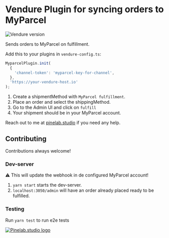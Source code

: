 # Vendure Plugin for syncing orders to MyParcel

![Vendure version](https://img.shields.io/npm/dependency-version/vendure-plugin-myparcel/dev/@vendure/core)

Sends orders to MyParcel on fulfillment.

Add this to your plugins in `vendure-config.ts`:

```js
MyparcelPlugin.init(
  {
    'channel-token': 'myparcel-key-for-channel',
  },
  'https://your-vendure-host.io'
);
```

1. Create a shipmentMethod with `MyParcel fulfillment`.
2. Place an order and select the shippingMethod.
3. Go to the Admin UI and click on `fulfill`
4. Your shipment should be in your MyParcel account.

Reach out to me at [pinelab.studio](https://pinelab.studio) if you need any help.

## Contributing

Contributions always welcome!

### Dev-server

:warning: This will update the webhook in de configured MyParcel account!

1. `yarn start` starts the dev-server.
2. `localhost:3050/admin` will have an order already placed ready to be fulfilled.

### Testing

Run `yarn test` to run e2e tests

[![Pinelab.studio logo](https://pinelab.studio/pinelab_logo.png)](https://pinelab.studio)
